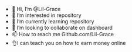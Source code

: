 - 👋 Hi, I’m @Lil-Grace
- 👀 I’m interested in repository
- 🌱 I’m currently learning repository
- 💞️ I’m looking to collaborate on dashboard
- 📫 How to reach me Github.com/Lil-Grace
- 👌I can teach you on how to earn money online
<!---
Lil-Grace/Lil-Grace is a ✨ special ✨ repository because its `README.md` (this file) appears on your GitHub profile.
You can click the Preview link to take a look at your changes.
--->

